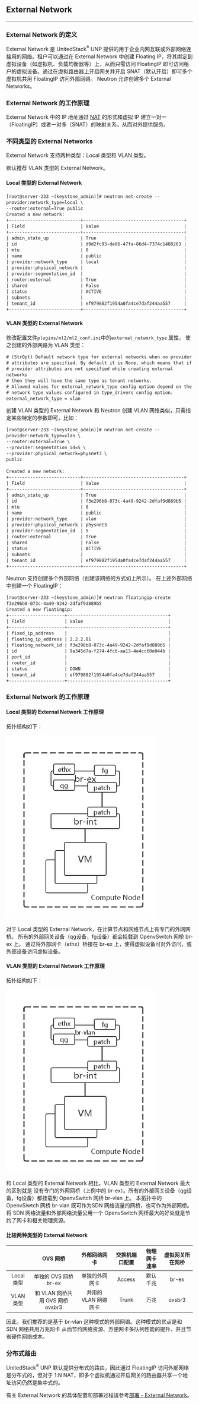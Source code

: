 ## External Network

---

### External Network 的定义
 
 External Network 是 UnitedStack<sup>®</sup> UNP 提供的用于企业内网互联或外部网络连接用的网络。租户可以通过在 External Network 中创建
Floating IP，将其绑定到虚拟设备（如虚拟机、负载均衡器等）上，从而只需访问 FloatingIP 即可访问租户的虚拟设备。通过在虚拟路由器上开启网关并开启 SNAT（默认开启）即可多个虚拟机共用 FloatingIP 访问外部网络。
Neutron 允许创建多个 External Networks。

### External Network 的工作原理

 External Network 中的 IP 地址通过 [NAT](https://en.wikipedia.org/wiki/Network_address_translation)
的形式和虚拟 IP 建立一对一（FloatingIP）或者一对多（SNAT）的映射关系，从而对外提供服务。

### 不同类型的 External Networks

 External Network 支持两种类型：Local 类型和 VLAN 类型。

 默认推荐 VLAN 类型的 External Network。

#### Local 类型的 External Network

```
[root@server-233 ~(keystone_admin)]# neutron net-create --provider:network_type=local \
--router:external=True public
Created a new network:
+---------------------------+--------------------------------------+
| Field                     | Value                                |
+---------------------------+--------------------------------------+
| admin_state_up            | True                                 |
| id                        | d9d2fc93-de86-47fa-86d4-7374c1488263 |
| mtu                       | 0                                    |
| name                      | public                               |
| provider:network_type     | local                                |
| provider:physical_network |                                      |
| provider:segmentation_id  |                                      |
| router:external           | True                                 |
| shared                    | False                                |
| status                    | ACTIVE                               |
| subnets                   |                                      |
| tenant_id                 | ef979882f1954a0fa4ce7daf244aa557     |
+---------------------------+--------------------------------------+
```

#### VLAN 类型的 External Network
 修改配置文件`plugins/ml2/ml2_conf.ini`中的`external_network_type` 属性，
 使之创建的外部网路为 VLAN 类型：
 ```
 # (StrOpt) Default network type for external networks when no provider
 # attributes are specified. By default it is None, which means that if
 # provider attributes are not specified while creating external networks
 # then they will have the same type as tenant networks.
 # Allowed values for external_network_type config option depend on the
 # network type values configured in type_drivers config option.
 external_network_type = vlan
 ```
 创建 VLAN 类型的 External Network 和 Neutron 创建 VLAN 网络类似，只需指定某些特定的参数即可，比如：

```
[root@server-233 ~(keystone_admin)]# neutron net-create --provider:network_type=vlan \
--router:external=True \
--provider:segmentation_id=5 \
--provider:physical_network=physnet3 \
public

Created a new network:
+---------------------------+--------------------------------------+
| Field                     | Value                                |
+---------------------------+--------------------------------------+
| admin_state_up            | True                                 |
| id                        | f3e296b8-073c-4a49-9242-2dfaf9d889b5 |
| mtu                       | 0                                    |
| name                      | public                               |
| provider:network_type     | vlan                                 |
| provider:physical_network | physnet3                             |
| provider:segmentation_id  | 5                                    |
| router:external           | True                                 |
| shared                    | False                                |
| status                    | ACTIVE                               |
| subnets                   |                                      |
| tenant_id                 | ef979882f1954a0fa4ce7daf244aa557     |
+---------------------------+--------------------------------------+
```

Neutron 支持创建多个外部网络（创建该网络的方式如上所示）。
在上述外部网络中创建一个 FloatingIP：
```
[root@server-233 ~(keystone_admin)]# neutron floatingip-create f3e296b8-073c-4a49-9242-2dfaf9d889b5
Created a new floatingip:
+---------------------+--------------------------------------+
| Field               | Value                                |
+---------------------+--------------------------------------+
| fixed_ip_address    |                                      |
| floating_ip_address | 2.2.2.81                             |
| floating_network_id | f3e296b8-073c-4a49-9242-2dfaf9d889b5 |
| id                  | 9a345d7a-f274-4fc6-aa13-4e4cc60e044b |
| port_id             |                                      |
| router_id           |                                      |
| status              | DOWN                                 |
| tenant_id           | ef979882f1954a0fa4ce7daf244aa557     |
+---------------------+--------------------------------------+
```

### External Network 的工作原理

#### Local 类型的 External Network 工作原理

拓扑结构如下：

 ![local_external_network][1]

对于 Local 类型的 External Network，在计算节点和网络节点上有专门的外网网桥。
所有的外部网关设备（qg设备，fg设备）都会挂载到 OpenvSwitch 网桥 br-ex 上。
通过将外部网卡（ethx）桥接在 br-ex 上，使得虚拟设备可对外访问，或外部设备访问虚拟设备。


#### VLAN 类型的 External Network 工作原理

拓扑结构如下：

 ![vlan_external_network][2]

和 Local 类型的 External Network 相比，VLAN 类型的 External Network 最大的区别就是
没有专门的外网网桥（上例中的 br-ex）。所有的外部网关设备（qg设备，fg设备）都挂载到 OpenvSwitch 网桥 br-vlan 上。
本拓扑中的 OpenvSiwtch 网桥 br-vlan 既可作为SDN 网络流量的网桥，也可作为外部网桥。
将 SDN 网络流量和外部网络流量公用一个 OpenvSwitch
网桥最大的好处就是节约了网卡和相关物理资源。


#### 比较两种类型的 External Network

|| OVS 网桥 |外部网络网卡| 交换机端口配置 |物理网卡速率|虚拟网关所在网桥|
|:-:|:-:|:-:|:-:|:-:|:-:|
|Local 类型|单独的 OVS 网桥 br-ex|单独的外网网卡|Access|默认千兆|br-ex|
|VLAN 类型|和 VLAN 网桥共用 OVS 网桥 ovsbr3|共用的 VLAN 网络网卡|Trunk|万兆|ovsbr3|

因此，我们推荐的是基于 br-vlan 这种模式的外部网络。这种模式的优点是和 SDN 网络共用万兆网卡
从而节约网络资源、方便网卡多队列性能的提升、并且节省硬件网络成本。

### 分布式路由

UnitedStack<sup>®</sup> UNP 默认提供分布式的路由，因此通过 FloatingIP 访问外部网络是分布式的，但对于 1:N NAT，即多个虚拟机通过开启网关的路由器共享一个地址访问仍然是集中式的。


 有关 External Network 的具体配置和部署过程请参考[部署 - External Network](../deployment/external_network.md)。

[1]: ../../images/architecture/local_external_network.png
[2]: ../../images/architecture/vlan_external_network.png

